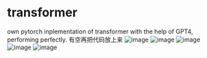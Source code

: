 # transformer
own pytorch inplementation of transformer with the help of GPT4, performing perfectly.
有空再把代码放上来
![image](https://github.com/MathamPollard/transformer/assets/84085854/8928b4ec-a159-416d-a06d-c82ef994b8a6)
![image](https://github.com/MathamPollard/transformer/assets/84085854/8babead7-a834-45ef-8165-6b473cf46239)
![image](https://github.com/MathamPollard/transformer/assets/84085854/f92e14ff-779a-4fec-a418-2b38ab81df83)
![image](https://github.com/MathamPollard/transformer/assets/84085854/7d1d554b-c74a-482f-91b0-7732c4a045ee)
![image](https://github.com/MathamPollard/transformer/assets/84085854/ff4731fa-9795-4dc0-9d5b-f71f42d9a7be)
